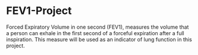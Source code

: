 # FEV1-Project
Forced Expiratory Volume in one second (FEV1), measures the volume that a person can exhale in the first second of a  forceful expiration after a full inspiration. This measure will be used as an indicator of lung function in this project.
